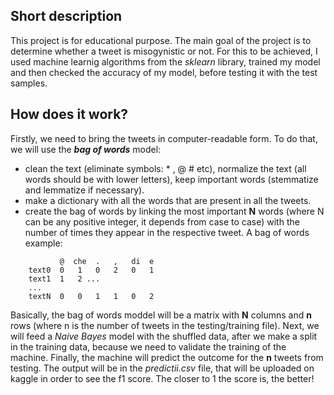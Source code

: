 ## Short description
   This project is for educational purpose. The main goal of the project is to determine whether a tweet is misogynistic or not. For this to be achieved, I used machine learnig 
algorithms from the *sklearn* library, trained my model and then checked the accuracy of my model, before testing it with the test samples.

## How does it work?
   Firstly, we need to bring the tweets in computer-readable form. To do that, we will use the *__bag of words__* model:
   - clean the text (eliminate symbols: * , @ # etc), normalize the text (all words should be with lower letters), keep important words (stemmatize and lemmatize if necessary).
   - make a dictionary with all the words that are present in all the tweets.
   - create the bag of words by linking the most important __N__ words (where N can be any positive integer, it depends from case to case) with the number of times 
they appear in the respective tweet.
   A bag of words example: 
```
           @  che  .   ,   di  e
    text0  0   1   0   2   0   1
    text1  1   2 ...
    ...
    textN  0   0   1   1   0   2
```
   Basically, the bag of words moddel will be a matrix with __N__ columns and __n__ rows (where n is the number of tweets in the testing/training file).
   Next, we will feed a *Naive Bayes* model with the shuffled data, after we make a split in the training data, because we need to validate the training of the machine.
   Finally, the machine will predict the outcome for the __n__ tweets from testing. The output will be in the *predictii.csv* file, that will be uploaded on kaggle in order to see the f1 score. The closer to 1 the score is, the better!
   
